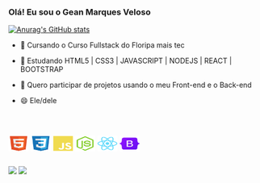 ### Olá! Eu sou o Gean Marques Veloso

[![Anurag's GitHub stats](https://github-readme-stats.vercel.app/api?username=geanmarques&show_icons=true&theme=tokyonight)](https://github.com/geanmarques/github-readme-stats)

- 🔭 Cursando o Curso Fullstack do Floripa mais tec

- 🌱 Estudando HTML5 | CSS3 | JAVASCRIPT | NODEJS | REACT | BOOTSTRAP

- 👯 Quero participar de projetos usando o meu Front-end e o Back-end

- 😄 Ele/dele


​<div style="display: inline_block"><br>
  <img align="center" alt="Gean-HTML" height="30" width="40" src="https://raw.githubusercontent.com/devicons/devicon/master/icons/html5/html5-original.svg">
  <img align="center" alt="Gean-CSS" height="30" width="40" src="https://raw.githubusercontent.com/devicons/devicon/master/icons/css3/css3-original.svg">
  <img align="center" alt="Gean-Js" height="30" width="40" src="https://raw.githubusercontent.com/devicons/devicon/master/icons/javascript/javascript-plain.svg">
  <img align="center" alt="Gean-nodeJs" height="30" width="40" src="https://raw.githubusercontent.com/devicons/devicon/master/icons/nodejs/nodejs-plain.svg">
  <img align="center" alt="Gean-React" height="30" width="40" src="https://raw.githubusercontent.com/devicons/devicon/master/icons/react/react-original.svg">
  <img align="center" alt="Gean-Bootstrap" height="30" width="40" src="https://raw.githubusercontent.com/devicons/devicon/master/icons/bootstrap/bootstrap-original.svg">
  

 ##
 
<div> 
   <a href = "mailto:contatorageanmarques81@gmail.com" target="_blank"><img src="https://img.shields.io/badge/-Gmail-%23333?style=for-the-badge&logo=gmail&logoColor=white" target="_blank"></a>
  <a href="https://www.linkedin.com/in/gean-marques-veloso/" target="_blank"><img src="https://img.shields.io/badge/-LinkedIn-%230077B5?style=for-the-badge&logo=linkedin&logoColor=white" target="_blank"></a> 
  
</div>


  
 
